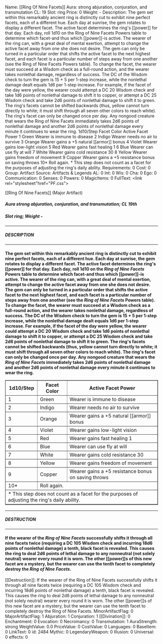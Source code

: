 Name: [[Ring Of Nine Facets]]
Aura: strong abjuration, conjuration, and transmutation
CL: 19
Slot: ring
Price: 0
Weight: -
Description: The gem set within this remarkably ancient ring is distinctly cut to exhibit nine perfect facets, each of a different hue. Each day at sunrise, the gem rotates to display a different facet. The active facet determines the ring's [[power]] for that day. Each day, roll 1d10 on the Ring of Nine Facets Powers table to determine which facet-and thus which [[power]]-is active. The wearer of the ring can, with a great deal of mental exertion, attempt to change the active facet away from one she does not desire. The gem can only be turned in a particular order that shifts the active facet to the next highest facet, and each facet is a particular number of steps away from one another (see the Ring of Nine Facets Powers table). To change the facet, the wearer must succeed at a Wisdom check as a full-round action, and the wearer takes nonlethal damage, regardless of success. The DC of the Wisdom check to turn the gem is 15 + 5 per 1-step increase, while the nonlethal damage dealt equals 1d6 per 1-step increase. For example, if the facet of the day were yellow, the wearer could attempt a DC 20 Wisdom check and take 1d6 points of nonlethal damage to shift it to copper, or attempt a DC 25 Wisdom check and take 2d6 points of nonlethal damage to shift it to green. The ring's facets cannot be shifted backwards (thus, yellow cannot turn directly to white; it must shift through all seven other colors to reach white). The ring's facet can only be changed once per day. Any nongood creature that wears the Ring of Nine Facets immediately takes 2d6 points of nonlethal damage and another 2d6 points of nonlethal damage every minute it continues to wear the ring. 1d10/Step Facet Color Active Facet Power 1 Green Wearer is immune to disease 2 Indigo Wearer needs no air to survive 3 Orange Wearer gains a +5 natural [[armor]] bonus 4 Violet Wearer gains low-light vision 5 Red Wearer gains fast healing 1 6 Blue Wearer can use fly at will 7 White Wearer gains cold resistance 30 8 Yellow Wearer gains freedom of movement 9 Copper Wearer gains a +5 resistance bonus on saving throws 10* Roll again. * This step does not count as a facet for the purposes of adjusting the ring's daily ability.
Requirements: 0
Cost: 0
Group: Artifact
Source: Artifacts & Legends
AL: 0
Int: 0
Wis: 0
Cha: 0
Ego: 0
Communication: 0
Senses: 0
Powers: 0
MagicItems: 0
FullText: <link rel="stylesheet"href="PF.css"><div class="heading"><p class="alignleft">[[Ring Of Nine Facets]] (Major Artifact)</p><div style="clear: both;"></div></div><div><h5><b>Aura </b>strong abjuration, conjuration, and transmutation; <b>CL </b>19th</h5><h5><b>Slot </b>ring; <b>Weight </b>-</h5></div><hr/><div><h5><b>DESCRIPTION</b></h5></div><hr/><div><h4><p>The gem set within this remarkably ancient ring is distinctly cut to exhibit nine perfect facets, each of a different hue. Each day at sunrise, the gem rotates to display a different facet. The active facet determines the ring's [[power]] for that day. Each day, roll 1d10 on the <i>Ring of Nine Facets</i> Powers table to determine which facet-and thus which [[power]]-is active. The wearer of the ring can, with a great deal of mental exertion, attempt to change the active facet away from one she does not desire. The gem can only be turned in a particular order that shifts the active facet to the next highest facet, and each facet is a particular number of steps away from one another (see the <i>Ring of Nine Facets</i> Powers table). To change the facet, the wearer must succeed at a Wisdom check as a full-round action, and the wearer takes nonlethal damage, regardless of success. The DC of the Wisdom check to turn the gem is 15 + 5 per 1-step increase, while the nonlethal damage dealt equals 1d6 per 1-step increase. For example, if the facet of the day were yellow, the wearer could attempt a DC 20 Wisdom check and take 1d6 points of nonlethal damage to shift it to copper, or attempt a DC 25 Wisdom check and take 2d6 points of nonlethal damage to shift it to green. The ring's facets cannot be shifted backwards (thus, yellow cannot turn directly to white; it must shift through all seven other colors to reach white). The ring's facet can only be changed once per day. Any nongood creature that wears the <i>Ring of Nine Facets</i> immediately takes 2d6 points of nonlethal damage and another 2d6 points of nonlethal damage every minute it continues to wear the ring. <table border ='1'><tr><th>1d10/Step</th><th>Facet Color</th><th>Active Facet Power</th></tr><tr><td>1</td><td>Green</td><td>Wearer is immune to disease</td></tr><tr><td>2</td><td>Indigo</td><td>Wearer needs no air to survive</td></tr><tr><td>3</td><td>Orange</td><td>Wearer gains a +5 natural [[armor]] bonus</td></tr><tr><td>4</td><td>Violet</td><td>Wearer gains low-light vision</td></tr><tr><td>5</td><td>Red</td><td>Wearer gains fast healing 1</td></tr><tr><td>6</td><td>Blue</td><td>Wearer can use fly at will</td></tr><tr><td>7</td><td>White</td><td>Wearer gains cold resistance 30</td></tr><tr><td>8</td><td>Yellow</td><td>Wearer gains freedom of movement</td></tr><tr><td>9</td><td>Copper</td><td>Wearer gains a +5 resistance bonus on saving throws</td></tr><tr><td>10*</td><td colspan ='2'>Roll again.</td></tr><tr><td colspan='3'>* This step does not count as a facet for the purposes of adjusting the ring's daily ability.</td></tr></table> </p></h4></div><hr/><div><h5><b>DESTRUCTION</b></h5></div><hr/><div><h4><p>If the wearer of the <i>Ring of Nine Facets</i> successfully shifts it through all nine facets twice (requiring a DC 105 Wisdom check and incurring 18d6 points of nonlethal damage) a tenth, black facet is revealed. This causes the ring to deal 2d6 points of lethal damage to any nonneutral (not solely neutral) wearer every round it is worn. The other [[power]]s of this new facet are a mystery, but the wearer can use the tenth facet to completely destroy the <i>Ring of Nine Facets</i>.</p></h4></div>
[[Destruction]]: If the wearer of the Ring of Nine Facets successfully shifts it through all nine facets twice (requiring a DC 105 Wisdom check and incurring 18d6 points of nonlethal damage) a tenth, black facet is revealed. This causes the ring to deal 2d6 points of lethal damage to any nonneutral (not solely neutral) wearer every round it is worn. The other [[power]]s of this new facet are a mystery, but the wearer can use the tenth facet to completely destroy the Ring of Nine Facets.
MinorArtifactFlag: 0
MajorArtifactFlag: 1
Abjuration: 1
Conjuration: 1
[[Divination]]: 0
Enchantment: 0
Evocation: 0
Necromancy: 0
Transmutation: 1
AuraStrength: strong
WeightValue: 0.0
PriceValue: 0
CostValue: 0
Languages: 0
BaseItem: 0
LinkText: 0
id: 2484
Mythic: 0
LegendaryWeapon: 0
Illusion: 0
Universal: 0
effects: 0

